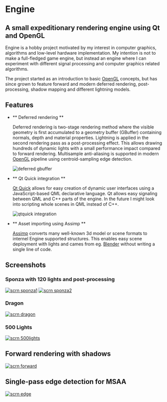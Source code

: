 Engine
======

## A small expeditionary rendering engine using Qt and OpenGL

Engine is a hobby project motivated by my interest in computer graphics, algorithms
and low-level hardware implementation. My intention is not to make a full-fledged game
engine, but instead an engine where I can experiment with different signal processing and
computer graphics related algorithms.

The project started as an introduction to basic [OpenGL] concepts, but has since grown to feature
forward and modern deferred rendering, post-processing, shadow mapping and different lightning models.

Features
--------

* ** Deferred rendering **

    Deferred rendering is two-stage rendering method where the visible geometry is first accumulated to a
    geometry buffer (GBuffer) containing normals, depth and material properties. Lightning is applied in the
    second rendering pass as a post-processing effect. This allows drawing hundreds of dynamic lights with a small
    performance impact compared to forward rendering. Multisample anti-aliasing is supported in modern [OpenGL]
    pipeline using centroid-sampling edge detection.

    ![deferred gbuffer](https://bitbucket.org/naamakala/engine/raw/ac963b07500b0b510c733c2b0dab75d3bd2b9288/images/gbuffer.jpg)

* ** Qt Quick integration **

    [Qt Quick] allows for easy creation of dynamic user interfaces using a JavaScript-based QML declarative language.
    Qt allows easy signaling between QML and C\+\+ parts of the engine. In the future I might look into scripting whole
    scenes in QML instead of C\+\+.

    ![qtquick integration](https://bitbucket.org/naamakala/engine/raw/ac963b07500b0b510c733c2b0dab75d3bd2b9288/images/qtquick.jpg)

* ** Asset importing using Assimp **

    [Assimp] converts many well-known 3d model or scene formats to internel Engine supported structures. This enables
    easy scene deployment with lights and cames from eg. [Blender] without writing a single line of code.

Screenshots
-----------

### Sponza with 120 lights and post-processing

[![scrn sponza1](https://bitbucket.org/naamakala/engine/raw/ac963b07500b0b510c733c2b0dab75d3bd2b9288/images/sponza1.jpg)](https://bitbucket.org/naamakala/engine/raw/ac963b07500b0b510c733c2b0dab75d3bd2b9288/images/sponza1.jpg)
[![scrn sponza2](https://bitbucket.org/naamakala/engine/raw/ac963b07500b0b510c733c2b0dab75d3bd2b9288/images/sponza2.jpg)](https://bitbucket.org/naamakala/engine/raw/ac963b07500b0b510c733c2b0dab75d3bd2b9288/images/sponza2.jpg)

### Dragon

[![scrn dragon](https://bitbucket.org/naamakala/engine/raw/ac963b07500b0b510c733c2b0dab75d3bd2b9288/images/dragon.jpg)](https://bitbucket.org/naamakala/engine/raw/ac963b07500b0b510c733c2b0dab75d3bd2b9288/images/dragon.jpg)

### 500 Lights

[![scrn 500lights](https://bitbucket.org/naamakala/engine/raw/ac963b07500b0b510c733c2b0dab75d3bd2b9288/images/500lights.jpg)](https://bitbucket.org/naamakala/engine/raw/ac963b07500b0b510c733c2b0dab75d3bd2b9288/images/500lights.jpg)

## Forward rendering with shadows

[![scrn forward](https://bitbucket.org/naamakala/engine/raw/ac963b07500b0b510c733c2b0dab75d3bd2b9288/images/forward.jpg)](https://bitbucket.org/naamakala/engine/raw/ac963b07500b0b510c733c2b0dab75d3bd2b9288/images/forward.jpg)

## Single-pass edge detection for MSAA

[![scrn edge](https://bitbucket.org/naamakala/engine/raw/ac963b07500b0b510c733c2b0dab75d3bd2b9288/images/edgedetect.jpg)](https://bitbucket.org/naamakala/engine/raw/ac963b07500b0b510c733c2b0dab75d3bd2b9288/images/edgedetect.jpg)

[OpenGL]: http://www.opengl.org/
[Qt Quick]: http://qt-project.org/doc/qt-5.0/qtquick/qtquick-index.html
[Assimp]: http://assimp.sourceforge.net/
[Blender]: http://www.blender.org/